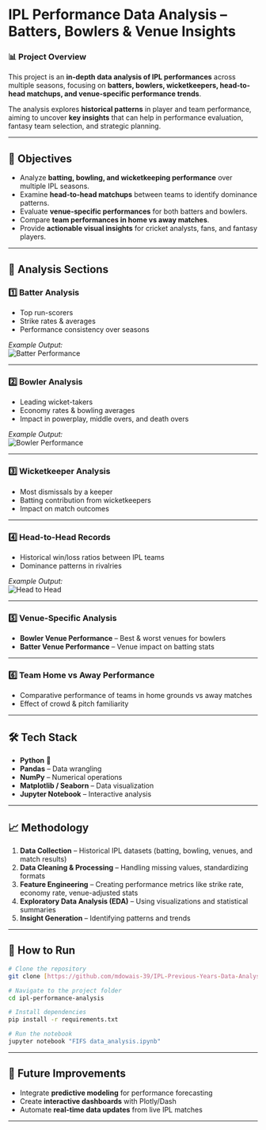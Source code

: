 # IPL Performance Data Analysis – Batters, Bowlers & Venue Insights

### 📊 Project Overview
This project is an **in-depth data analysis of IPL performances** across multiple seasons, focusing on **batters, bowlers, wicketkeepers, head-to-head matchups, and venue-specific performance trends**.  

The analysis explores **historical patterns** in player and team performance, aiming to uncover **key insights** that can help in performance evaluation, fantasy team selection, and strategic planning.

---

## 🎯 Objectives
- Analyze **batting, bowling, and wicketkeeping performance** over multiple IPL seasons.
- Examine **head-to-head matchups** between teams to identify dominance patterns.
- Evaluate **venue-specific performances** for both batters and bowlers.
- Compare **team performances in home vs away matches**.
- Provide **actionable visual insights** for cricket analysts, fans, and fantasy players.

---

## 📂 Analysis Sections

### 1️⃣ Batter Analysis
- Top run-scorers
- Strike rates & averages
- Performance consistency over seasons

*Example Output:*  
![Batter Performance](images/batter_performance.png)

---

### 2️⃣ Bowler Analysis
- Leading wicket-takers
- Economy rates & bowling averages
- Impact in powerplay, middle overs, and death overs

*Example Output:*  
![Bowler Performance](images/bowler_performance.png)

---

### 3️⃣ Wicketkeeper Analysis
- Most dismissals by a keeper
- Batting contribution from wicketkeepers
- Impact on match outcomes

---

### 4️⃣ Head-to-Head Records
- Historical win/loss ratios between IPL teams
- Dominance patterns in rivalries

*Example Output:*  
![Head to Head](images/head_to_head.png)

---

### 5️⃣ Venue-Specific Analysis
- **Bowler Venue Performance** – Best & worst venues for bowlers  
- **Batter Venue Performance** – Venue impact on batting stats

---

### 6️⃣ Team Home vs Away Performance
- Comparative performance of teams in home grounds vs away matches
- Effect of crowd & pitch familiarity

---

## 🛠 Tech Stack
- **Python** 🐍
- **Pandas** – Data wrangling
- **NumPy** – Numerical operations
- **Matplotlib / Seaborn** – Data visualization
- **Jupyter Notebook** – Interactive analysis

---

## 📈 Methodology
1. **Data Collection** – Historical IPL datasets (batting, bowling, venues, and match results)
2. **Data Cleaning & Processing** – Handling missing values, standardizing formats
3. **Feature Engineering** – Creating performance metrics like strike rate, economy rate, venue-adjusted stats
4. **Exploratory Data Analysis (EDA)** – Using visualizations and statistical summaries
5. **Insight Generation** – Identifying patterns and trends

---

## 🚀 How to Run
```bash
# Clone the repository
git clone [https://github.com/mdowais-39/IPL-Previous-Years-Data-Analysis-]

# Navigate to the project folder
cd ipl-performance-analysis

# Install dependencies
pip install -r requirements.txt

# Run the notebook
jupyter notebook "FIFS data_analysis.ipynb"
```

---

## 📌 Future Improvements
- Integrate **predictive modeling** for performance forecasting
- Create **interactive dashboards** with Plotly/Dash
- Automate **real-time data updates** from live IPL matches

---

